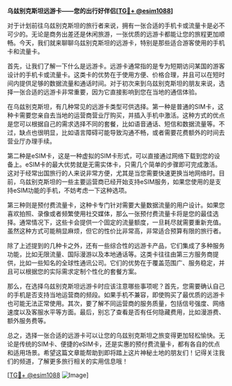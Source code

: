 **乌兹别克斯坦远游卡——您的出行好伴侣[[TG💪+ @esim1088](https://t.me/s/esim1088)]**

对于计划前往乌兹别克斯坦的旅行者来说，拥有一张合适的手机卡或流量卡是必不可少的。无论是商务出差还是休闲旅游，一张优质的远游卡都能让您的旅程更加顺畅。今天，我们就来聊聊乌兹别克斯坦的远游卡，特别是那些适合游客使用的手机卡和流量卡。

首先，让我们了解一下什么是远游卡。远游卡通常指的是专为短期访问某国的游客设计的手机卡或流量卡。这类卡的优势在于使用方便、价格合理，并且可以在短时间内提供足够的数据流量和通话时间。对于初次来到乌兹别克斯坦的朋友来说，选择一张合适的远游卡非常重要，因为它直接影响到您在当地的通信体验。

在乌兹别克斯坦，有几种常见的远游卡类型可供选择。第一种是普通的SIM卡，这种卡需要您亲自去当地的运营商营业厅购买，并插入手机中激活。这种方式的优点是您可以根据自己的需求选择不同的套餐，比如语音通话、短信和数据流量等。不过，缺点也很明显，比如语言障碍可能导致沟通不畅，或者需要花费额外的时间去营业厅办理手续。

第二种是eSIM卡，这是一种虚拟的SIM卡形式，可以直接通过网络下载到您的设备上。eSIM卡的最大优势就是无需实体卡，只需几个简单的步骤即可完成激活。这对于经常出国旅行的人来说非常方便，尤其是当您需要快速更换当地网络时。目前，乌兹别克斯坦的一些主要运营商已经开始支持eSIM服务，如果您使用的是支持eSIM功能的手机，不妨考虑一下这种选项。

第三种则是预付费流量卡，这种卡专门针对需要大量数据流量的用户设计。如果您喜欢拍照、录像或者频繁使用社交媒体，那么一张预付费流量卡将是您的最佳选择。通常情况下，这些卡会提供一个固定的流量额度，一旦耗尽就需要重新充值。虽然这种方式可能稍显麻烦，但它的性价比非常高，非常适合预算有限的旅行者。

除了上述提到的几种卡之外，还有一些综合性的远游卡产品，它们集成了多种服务功能，比如无限流量、国际漫游以及本地通话等。这类卡往往由第三方服务商提供，比如一些知名的全球性通讯公司。它们的优势在于覆盖范围广、服务稳定，并且可以根据您的实际需求定制个性化的套餐方案。

那么，在选择乌兹别克斯坦远游卡时应该注意哪些事项呢？首先，您需要确认自己的手机是否支持当地运营商的频段。如果手机不兼容，即使购买了最优质的远游卡也可能无法正常使用。其次，要了解不同运营商的服务质量，包括信号强度、网络速度以及客服水平等方面。最后，别忘了查看是否有任何隐藏费用，比如漫游费、额外服务费等。

总之，选择一张合适的远游卡可以让您的乌兹别克斯坦之旅变得更加轻松愉快。无论是传统的SIM卡、便捷的eSIM卡，还是实惠的预付费流量卡，都有各自的优点和适用场景。希望这篇文章能帮助到即将踏上这片神秘土地的朋友们！记得关注我们的频道，了解更多旅行相关的实用信息哦！

[[TG💪+ @esim1088](https://t.me/s/esim1088) ![Image](https://i.postimg.cc/4NQfJmqS/Snipaste-2025-05-13-00-14-12.png)]